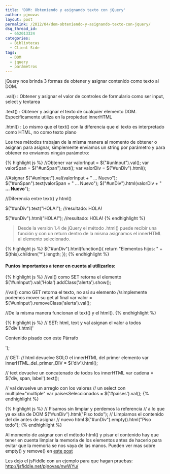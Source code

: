```yaml
---
title: 'DOM: Obteniendo y asignando texto con jQuery'
author: pjnovas
layout: post
permalink: /2012/04/dom-obteniendo-y-asignando-texto-con-jquery/
dsq_thread_id:
  - 652013324
categories:
  - Bibliotecas
  - Client Side
tags:
  - DOM
  - jquery
  - parámetros
---
```

jQuery nos brinda 3 formas de obtener y asignar contenido como texto al DOM.  


.val()
:   Obtener y asignar el valor de controles de formulario como ser input, select y textarea

.text()
:   Obtener y asignar el texto de cualquier elemento DOM. Específicamente utiliza en la propiedad innerHTML

.html()
:   Lo mismo que el text() con la diferencia que el texto es interpretado como HTML, no como texto plano

Los tres métodos trabajan de la misma manera al momento de obtener o asignar: para asignar, simplemente enviamos un string por parámetro y para obtener no enviamos ningún parámetro:

{% highlight js %}
//Obtener
var valorInput = $("#unInput").val();
var valorSpan = $("#unSpan").text();
var valorDiv = $("#unDiv").html();

//Asignar
$("#unInput").val(valorInput + " ... Nuevo");
$("#unSpan").text(valorSpan + " ... Nuevo");
$("#unDiv").html(valorDiv + "<b> ... Nuevo</b>");

//Diferencia entre text() y html()

$("#unDiv").text("<span>HOLA!</span>"); 
//resultado: <span>HOLA!</span>

$("#unDiv").html("<span>HOLA!</span>");
//resultado: HOLA!
 {% endhighlight %}

> Desde la versión 1.4 de jQuery el método .html() puede recibir una función y con un return dentro de la misma asignamos el innerHTML al elemento selecionado. 

{% highlight js %}
$("#unDiv").html(function(){
  return "Elementos hijos: " + $(this).children('*').length;
});
 {% endhighlight %}

#### Puntos importantes a tener en cuenta al utilizarlos:

{% highlight js %}
//val() como SET retorna el elemento
$('#unInput').val('Hola').addClass('alerta').show();

//val() como GET retorna el texto, no así su elemento
//simplemente podemos mover su get al final
var valor = $('#unInput').removeClass('alerta').val();

//De la misma manera funcionan el text() y el html().
 {% endhighlight %}

{% highlight js %}
// SET: html, text y val asignan el valor a todos 
$('div').html('<p>Contenido pisado con este Párrafo</p>');

// GET: 
// html devuelve SOLO el innerHTML del primer elemento
var innerHTML_del_primer_DIV = $('div').html();

// text devuelve un concatenado de todos los innerHTML
var cadena = $('div, span, label').text();

// val devuelve un arreglo con los valores
// un select con multiple="multiple"
var paisesSeleccionados = $('#paises').val();
 {% endhighlight %}

{% highlight js %}
// Pisamos sin limpiar y perdemos la referencia
// a lo que ya existia de DOM
$("#unDiv").html("<span>Piso todo</span>");
// Limpiamos el contenido del div antes de asignar
// nuevo html
$("#unDiv").empty().html("<span>Piso todo</span>");
 {% endhighlight %}

Al momento de asignar con el método html() y pisar el contenido hay que tener en cuenta limpiar la memoria de los elementos antes de hacerlo para evitar que la memoria se nos vaya de las manos. Pueden ver mas sobre empty() y remove() en [este post][1]

Les dejo el jsFiddle con un ejemplo para que hagan pruebas: <http://jsfiddle.net/pjnovas/nwWYu/>

 [1]: http://fernetjs.com/2011/11/performance-el-dom-y-la-memoria/ "Performance: El DOM y la memoria"